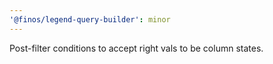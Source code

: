 ```yaml
---
'@finos/legend-query-builder': minor
---
```

Post-filter conditions to accept right vals to be column states.
